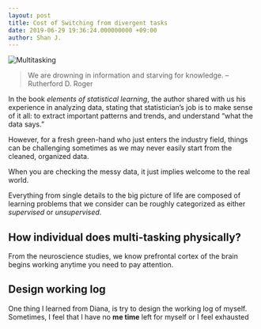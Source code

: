 ```yaml
---
layout: post
title: Cost of Switching from divergent tasks  
date: 2019-06-29 19:36:24.000000000 +09:00
author: Shan J.
---
```

![Multitasking](/img/post_multi.jpg)

> We are drowning in information and starving for knowledge.
                                        –Rutherford D. Roger

In the book *elements of statistical learning*, the author shared with us his experience in analyzing data, stating that statistician’s job is to make sense of it all: to extract important patterns and trends, and understand “what the data says.”

However, for a fresh green-hand who just enters the industry field, things can be challenging sometimes as we may never easily start from the cleaned, organized data.

When you are checking the messy data, it just implies welcome to the real world.

Everything from single details to the big picture of life are composed of learning problems that we consider can be roughly categorized as either *supervised* or *unsupervised*.

## How individual does multi-tasking physically?

From the neuroscience studies, we know prefrontal cortex of the brain begins working anytime you need to pay attention.


## Design working log

One thing I learned from Diana, is try to design the working log of myself. Sometimes, I feel that I have no **me time** left for myself or I feel exhausted
